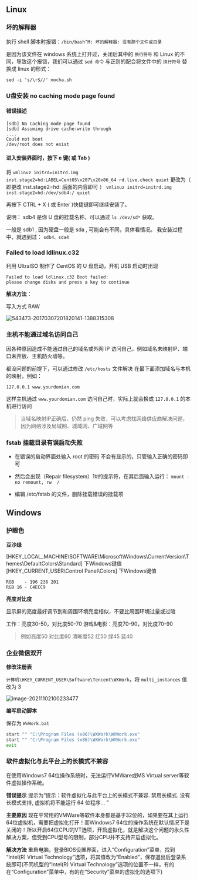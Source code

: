 ## Linux

### 坏的解释器

执行 shell 脚本时报错：`/bin/bash^M: 坏的解释器: 没有那个文件或目录`

是因为该文件在 windows 系统上打开过，关闭后其中的 `换行符号` 和 Linux 的不同，导致这个报错，我们可以通过 `sed 命令` 与正则的配合将文件中的 `换行符号` 替换成 linux 的形式：

```shell
sed -i 's/\r$//' mocha.sh
```



### U盘安装 no caching mode page found

#### 错误描述

```shell
[sdb] No Caching mode page found
[sdb] Assuming drive cache:write through
....
Could not boot
/dev/root does not exist
```



#### 进入安装界面时，按下 e 键( 或 Tab )

将 `vmlinuz initrd=initrd.img inst.stage2=hd:LABEL=CentOS\x207\x20x86_64 rd.live.check quiet`
更改为（ 即更改 inst.stage2=hd: 后面的内容即可 ）
`vmlinuz initrd=initrd.img inst.stage2=hd:/dev/sdb4:/ quiet`

再按下 CTRL + X ( 或 Enter )快捷键即可继续安装了。



说明：
sdb4 是你 U 盘的挂载名称，可以通过 `ls /dev/sd*` 获取。

一般是 sdb1 , 因为硬盘一般是 sda , 可能会有不同，具体看情况。
我安装过程中，就遇到过： `sdb4、sda4`



### Failed to load ldlinux.c32

利用 UltraISO 制作了 CentOS 的 U 盘启动，开机 USB 启动时出现

```
Failed to load ldlinux.c32 Boot failed: 
please change disks and press a key to continue
```



**解决方法：**

写入方式 RAW

![543473-20170307201820141-1388315308](https://img-note.langyastudio.com/202110310715227.png?x-oss-process=style/watermark)



### 主机不能通过域名访问自己

﻿因各种原因造成不能通过自己的域名或外网 IP 访问自己，例如域名未映射IP、端口未开放、主机防火墙等。

都没问题的前提下，可以通过修改  `/etc/hosts` 文件解决
在最下面添加域名与本机的映射，例如：

```shell
127.0.0.1 www.yourdomian.com
```

这样主机通过 `www.yourdomian.com` 访问自己时，实际上就会换成 `127.0.0.1` 的本机进行访问

> 当域名映射IP正确后，仍然 ping 失败，可以考虑找网络供应商解决问题，因为网络涉及局域网、城域网、广域网等



### fstab 挂载目录有误启动失败

- 在错误的启动界面处输入 root 的密码
  不会有显示的，只管输入正确的密码即可

- 然后会出现（Repair filesystem）1#的提示符，在其后面输入运行：
  `mount -no remount, rw  /`

- 编辑 /etc/fstab 的文件，删除挂载错误的挂载项



## Windows

### 护眼色

**豆沙绿**

[HKEY_LOCAL_MACHINE\SOFTWARE\Microsoft\Windows\CurrentVersion\Themes\DefaultColors\Standard] 下Windows键值
[HKEY_CURRENT_USER\Control Panel\Colors] 下Windows键值

```
RGB    - 196 236 201
RGB 16 - C4ECC9
```



**亮度对比度**

显示屏的亮度最好调节到和周围环境亮度相似，不要比周围环境过量或过暗

工作：亮度30-50，对比度50-70
游戏&电影：亮度70-90，对比度70-90

> 例如亮度50 对比度60 清晰度52  红50 绿45 蓝40



### 企业微信双开

**修改注册表**

`计算机\HKEY_CURRENT_USER\Software\Tencent\WXWork`，将 `multi_instances` 值改为 3

![image-20211102100233477](https://img-note.langyastudio.com/202111021002588.png?x-oss-process=style/watermark)



**编写启动脚本**

保存为 `WxWork.bat`

```bash
start "" "C:\Program Files (x86)\WXWork\WXWork.exe"
start "" "C:\Program Files (x86)\WXWork\WXWork.exe"
exit
```



### 软件虚拟化与此平台上的长模式不兼容

在使用Windows7 64位操作系统时，无法运行VMWare或MS Virtual server等软件虚拟操作系统。

**错误提示**
提示为“提示：软件虚拟化与此平台上的长模式不兼容. 禁用长模式. 没有长模式支持, 虚拟机将不能运行 64 位程序... ”



**主要原因**
现在平常用的VMWare等软件本身都是基于32位的，如果要在其上运行64位虚拟机，需要把虚拟化打开！而Windows7 64位的操作系统在默认情况下是关闭的！所以开启64位CPU的VT选项，开启虚拟化，就是解决这个问题的永久性解决方案，但受到CPU型号的限制，部分CPU并不支持开启虚拟化。



**解决方法**
重启电脑，登录BIOS设置界面，进入“Configuration”菜单，找到 “Intel(R) Virtual Technology”选项，将其值改为“Enabled”，保存退出后登录系统即可(不同机型的“Intel(R) Virtual Technology”选项的位置不一样，有的在“Configuration”菜单中，有的在“Security”菜单的虚拟化的选项下)

